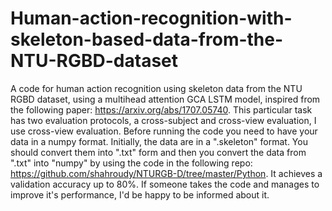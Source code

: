# Human-action-recognition-with-skeleton-based-data-from-the-NTU-RGBD-dataset
A code for human action recognition using skeleton data from the NTU RGBD dataset, using a multihead attention GCA LSTM model, inspired from the following paper: https://arxiv.org/abs/1707.05740.
This particular task has two evaluation protocols, a cross-subject and cross-view evaluation, I use cross-view evaluation.
Before running the code you need to have your data in a numpy format. Initially, the data are in a ".skeleton" format. You should convert them into ".txt" form and then you convert the data from ".txt" into "numpy" by using the code in the following repo: https://github.com/shahroudy/NTURGB-D/tree/master/Python.
It achieves a validation accuracy up to 80%.
If someone takes the code and manages to improve it's performance, I'd be happy to be informed about it.
